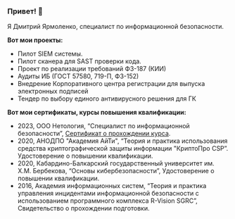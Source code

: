 ### Привет! 👋

Я Дмитрий Ярмоленко, специалист по информационной безопасности.

**Вот мои проекты:**
- Пилот SIEM системы.
- Пилот сканера для SAST проверки кода.
- Проект по реализации требований ФЗ-187 (КИИ)
- Аудиты ИБ (ГОСТ 57580, 719-П, ФЗ-152)
- Внедрение Корпоративного центра регистрации для выпуска электронных подписей
- Тендер по выбору единого антивирусного решения для ГК



**Вот мои сертификаты, курсы повышения квалификации:**
- 2023, ООО Нетология, “Специалист по информационной безопасности”, [Сертификат о прохождении курса](https://github.com/Dmitriy-yarmolenko/Dmitriy-yarmolenko/blob/42086da1cce2823df4f3c1764ae9de1713a5e8ff/%D0%AF%D1%80%D0%BC%D0%BE%D0%BB%D0%B5%D0%BD%D0%BA%D0%BE%20%D0%94%D0%BC%D0%B8%D1%82%D1%80%D0%B8%D0%B9%20%D0%92%D0%BB%D0%B0%D0%B4%D0%B8%D0%BC%D0%B8%D1%80%D0%BE%D0%B2%D0%B8%D1%87%20(1).pdf).
- 2020, АНОДПО "Академия АйТи", “Теория и практика использования средства криптографической защиты информации "КриптоПро CSP”. Удостоверение о повышении квалификации.
- 2020, Кабардино-Балкарский государственный университет им. Х.М. Бербекова, “Основы кибербезопасности”, Удостоверение о повышении квалификации.
- 2016, Академия информационных систем, “Теория и практика управления инцидентами информационной безопасности с использованием программного комплекса R-Vision SGRC”, Свидетельство о прохождении подготовки.



<!--
**Dmitriy-yarmolenko/Dmitriy-yarmolenko** is a ✨ _special_ ✨ repository because its `README.md` (this file) appears on your GitHub profile.

Я Дмитрий Ярмоленко, специалист по информационной безопасности.
Here are some ideas to get you started:

- 🔭 I’m currently working on ...
- 🌱 I’m currently learning ...
- 👯 I’m looking to collaborate on ...
- 🤔 I’m looking for help with ...
- 💬 Ask me about ...
- 📫 How to reach me: ...
- 😄 Pronouns: ...
- ⚡ Fun fact: ...
-->
